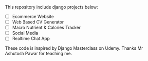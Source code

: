 This repository include django projects below:
- [ ] Ecommerce Website 
- [ ] Web Based CV Generator
- [ ] Macro Nutrient & Calories Tracker
- [ ] Social Media
- [ ] Realtime Chat App 

These code is inspired by Django Masterclass on Udemy. Thanks Mr Ashutosh Pawar for teaching me. 